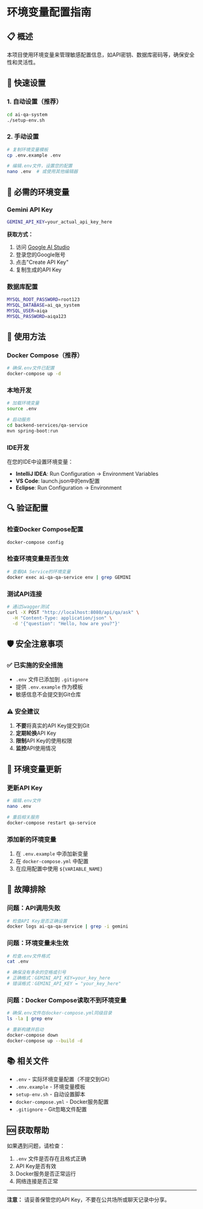 # 环境变量配置指南

## 📋 概述

本项目使用环境变量来管理敏感配置信息，如API密钥、数据库密码等，确保安全性和灵活性。

## 🔧 快速设置

### 1. 自动设置（推荐）
```bash
cd ai-qa-system
./setup-env.sh
```

### 2. 手动设置
```bash
# 复制环境变量模板
cp .env.example .env

# 编辑.env文件，设置您的配置
nano .env  # 或使用其他编辑器
```

## 🔑 必需的环境变量

### Gemini API Key
```bash
GEMINI_API_KEY=your_actual_api_key_here
```

**获取方式：**
1. 访问 [Google AI Studio](https://makersuite.google.com/app/apikey)
2. 登录您的Google账号
3. 点击"Create API Key"
4. 复制生成的API Key

### 数据库配置
```bash
MYSQL_ROOT_PASSWORD=root123
MYSQL_DATABASE=ai_qa_system
MYSQL_USER=aiqa
MYSQL_PASSWORD=aiqa123
```

## 🚀 使用方法

### Docker Compose（推荐）
```bash
# 确保.env文件已配置
docker-compose up -d
```

### 本地开发
```bash
# 加载环境变量
source .env

# 启动服务
cd backend-services/qa-service
mvn spring-boot:run
```

### IDE开发
在您的IDE中设置环境变量：
- **IntelliJ IDEA**: Run Configuration → Environment Variables
- **VS Code**: launch.json中的env配置
- **Eclipse**: Run Configuration → Environment

## 🔍 验证配置

### 检查Docker Compose配置
```bash
docker-compose config
```

### 检查环境变量是否生效
```bash
# 查看QA Service的环境变量
docker exec ai-qa-qa-service env | grep GEMINI
```

### 测试API连接
```bash
# 通过Swagger测试
curl -X POST "http://localhost:8080/api/qa/ask" \
  -H "Content-Type: application/json" \
  -d '{"question": "Hello, how are you?"}'
```

## 🛡️ 安全注意事项

### ✅ 已实施的安全措施
- `.env` 文件已添加到 `.gitignore`
- 提供 `.env.example` 作为模板
- 敏感信息不会提交到Git仓库

### ⚠️ 安全建议
1. **不要**将真实的API Key提交到Git
2. **定期轮换**API Key
3. **限制**API Key的使用权限
4. **监控**API使用情况

## 🔄 环境变量更新

### 更新API Key
```bash
# 编辑.env文件
nano .env

# 重启相关服务
docker-compose restart qa-service
```

### 添加新的环境变量
1. 在 `.env.example` 中添加新变量
2. 在 `docker-compose.yml` 中配置
3. 在应用配置中使用 `${VARIABLE_NAME}`

## 🐛 故障排除

### 问题：API调用失败
```bash
# 检查API Key是否正确设置
docker logs ai-qa-qa-service | grep -i gemini
```

### 问题：环境变量未生效
```bash
# 检查.env文件格式
cat .env

# 确保没有多余的空格或引号
# 正确格式：GEMINI_API_KEY=your_key_here
# 错误格式：GEMINI_API_KEY = "your_key_here"
```

### 问题：Docker Compose读取不到环境变量
```bash
# 确保.env文件在docker-compose.yml同级目录
ls -la | grep env

# 重新构建并启动
docker-compose down
docker-compose up --build -d
```

## 📚 相关文件

- `.env` - 实际环境变量配置（不提交到Git）
- `.env.example` - 环境变量模板
- `setup-env.sh` - 自动设置脚本
- `docker-compose.yml` - Docker服务配置
- `.gitignore` - Git忽略文件配置

## 🆘 获取帮助

如果遇到问题，请检查：
1. `.env` 文件是否存在且格式正确
2. API Key是否有效
3. Docker服务是否正常运行
4. 网络连接是否正常

---

**注意：** 请妥善保管您的API Key，不要在公共场所或聊天记录中分享。
